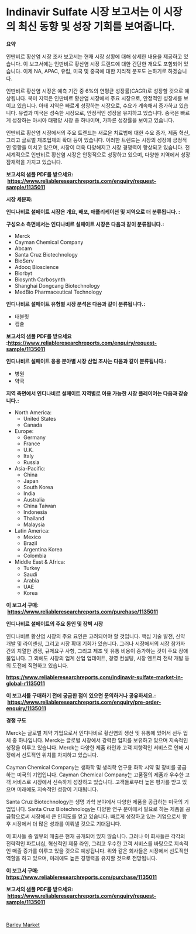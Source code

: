 <p><h1>Indinavir Sulfate 시장 보고서는 이 시장의 최신 동향 및 성장 기회를 보여줍니다.</h1></p><p><strong>요약</strong></p>
<p><p>인딴비르 황산염 시장 조사 보고서는 현재 시장 상황에 대해 상세한 내용을 제공하고 있습니다. 이 보고서에는 인딴비르 황산염 시장 트렌드에 대한 간단한 개요도 포함되어 있습니다. 이제 NA, APAC, 유럽, 미국 및 중국에 대한 지리적 분포도 논하기로 하겠습니다.</p><p>인딴비르 황산염 시장은 예측 기간 중 6%의 연평균 성장률(CAGR)로 성장할 것으로 예상됩니다. 북미 지역은 인딴비르 황산염 시장에서 주요 시장으로, 안정적인 성장세를 보이고 있습니다. 아태 지역은 빠르게 성장하는 시장으로, 수요가 계속해서 증가하고 있습니다. 유럽과 미국은 성숙한 시장으로, 안정적인 성장을 유지하고 있습니다. 중국은 빠르게 성장하는 아시아 태평양 시장 중 하나이며, 가파른 성장률을 보이고 있습니다.</p><p>인딴비르 황산염 시장에서의 주요 트렌드는 새로운 치료법에 대한 수요 증가, 제품 혁신, 그리고 글로벌 제조업체의 확대 등이 있습니다. 이러한 트렌드는 시장의 성장에 긍정적인 영향을 미치고 있으며, 시장이 더욱 다양해지고 시장 경쟁력이 향상되고 있습니다. 전 세계적으로 인딴비르 황산염 시장은 안정적으로 성장하고 있으며, 다양한 지역에서 성장 잠재력을 가지고 있습니다.</p></p>
<p><strong>보고서의 샘플 PDF를 받으세요: &nbsp;<a href="https://www.reliableresearchreports.com/enquiry/request-sample/1135011">https://www.reliableresearchreports.com/enquiry/request-sample/1135011</a></strong></p>
<p><strong>시장 세분화:</strong></p>
<p><strong> 인디나비르 설페이트 시장은 개요, 배포, 애플리케이션 및 지역으로 더 분류됩니다. :</strong></p>
<p><strong>구성요소 측면에서는 인디나비르 설페이트 시장은 다음과 같이 분류됩니다.:</strong></p>
<p><ul><li>Merck</li><li>Cayman Chemical Company</li><li>Abcam</li><li>Santa Cruz Biotechnology</li><li>BioServ</li><li>Adooq Bioscience</li><li>Biorbyt</li><li>Biosynth Carbosynth</li><li>Shanghai Dongcang Biotechnology</li><li>MedBio Pharmaceutical Technology</li></ul></p>
<p><strong> 인디나비르 설페이트 유형별 시장 분석은 다음과 같이 분류됩니다.:</strong></p>
<p><ul><li>태블릿</li><li>캡슐</li></ul></p>
<p><strong>보고서의 샘플 PDF를 받으세요 :<a href="https://www.reliableresearchreports.com/enquiry/request-sample/1135011">https://www.reliableresearchreports.com/enquiry/request-sample/1135011</a></strong></p>
<p><strong> 인디나비르 설페이트 응용 분야별 시장 산업 조사는 다음과 같이 분류됩니다.:</strong></p>
<p><ul><li>병원</li><li>약국</li></ul></p>
<p><strong>지역 측면에서 인디나비르 설페이트 지역별로 이용 가능한 시장 플레이어는 다음과 같습니다.:</strong></p>
<p><ul>
    <li>
        North America:
        <ul>
            <li>United States</li>
            <li>Canada</li>
        </ul>
    </li>
    <li>
        Europe:
        <ul>
            <li>Germany</li>
            <li>France</li>
            <li>U.K.</li>
            <li>Italy</li>
            <li>Russia</li>
        </ul>
    </li>
    <li>
        Asia-Pacific:
        <ul>
            <li>China</li>
            <li>Japan</li>
            <li>South Korea</li>
            <li>India</li>
            <li>Australia</li>
            <li>China Taiwan</li>
            <li>Indonesia</li>
            <li>Thailand</li>
            <li>Malaysia</li>
        </ul>
    </li>
    <li>
        Latin America:
        <ul>
            <li>Mexico</li>
            <li>Brazil</li>
            <li>Argentina Korea</li>
            <li>Colombia</li>
        </ul>
    </li>
    <li>
        Middle East & Africa:
        <ul>
            <li>Turkey</li>
            <li>Saudi</li>
            <li>Arabia</li>
            <li>UAE</li>
            <li>Korea</li>
        </ul>
    </li>
    </ul></p>
<p><strong>이 보고서 구매: &nbsp;<a href="https://www.reliableresearchreports.com/purchase/1135011">https://www.reliableresearchreports.com/purchase/1135011</a></strong></p>
<p><strong>인디나비르 설페이트의 주요 동인 및 장벽 시장</strong></p>
<p><p>인디나비르 황산염 시장의 주요 요인은 고려되어야 할 것입니다. 핵심 기술 발전, 신약 개발 및 라이센싱, 그리고 시장 확대 기회가 있습니다. 그러나 시장에서의 시장 참가자 간의 치열한 경쟁, 규제요구 사항, 그리고 제조 및 유통 비용이 증가하는 것이 주요 장애물입니다. 그 외에도 시장의 업계 산업 업데이트, 경영 컨설팅, 시장 엔트리 전략 개발 등의 도전에 직면하고 있습니다.</p></p>
<p><strong><a href="https://www.reliableresearchreports.com/indinavir-sulfate-market-in-global-r1135011">https://www.reliableresearchreports.com/indinavir-sulfate-market-in-global-r1135011</a></strong></p>
<p><strong>이 보고서를 구매하기 전에 궁금한 점이 있으면 문의하거나 공유하세요.: &nbsp;<a href="https://www.reliableresearchreports.com/enquiry/pre-order-enquiry/1135011">https://www.reliableresearchreports.com/enquiry/pre-order-enquiry/1135011</a></strong></p>
<p><strong>경쟁 구도</strong></p>
<p><p>Merck는 글로벌 제약 기업으로서 인디나비르 황산염의 생산 및 유통에 있어서 선두 업체 중 하나입니다. Merck는 글로벌 시장에서 강력한 입지를 보유하고 있으며 지속적인 성장을 이루고 있습니다. Merck는 다양한 제품 라인과 고객 지향적인 서비스로 인해 시장에서 선도적인 위치를 차지하고 있습니다.</p><p>Cayman Chemical Company는 생화학 및 생리학 연구용 화학 시약 및 장비를 공급하는 미국의 기업입니다. Cayman Chemical Company는 고품질의 제품과 우수한 고객 서비스로 시장에서 신속하게 성장하고 있습니다. 고객들로부터 높은 평가를 받고 있으며 미래에도 지속적인 성장이 기대됩니다.</p><p>Santa Cruz Biotechnology는 생명 과학 분야에서 다양한 제품을 공급하는 미국의 기업입니다. Santa Cruz Biotechnology는 다양한 연구 분야에서 필요로 하는 제품을 공급함으로써 시장에서 큰 인지도를 얻고 있습니다. 빠르게 성장하고 있는 기업으로서 향후 시장에서 더 많은 성과를 이뤄낼 것으로 기대됩니다.</p><p>이 회사들 중 일부의 매출은 현재 공개되어 있지 않습니다. 그러나 이 회사들은 각각의 전략적인 파트너십, 혁신적인 제품 라인, 그리고 우수한 고객 서비스를 바탕으로 지속적인 매출 증가를 이루고 있을 것으로 예상됩니다. 위와 같은 회사들은 시장에서 선도적인 역할을 하고 있으며, 미래에도 높은 경쟁력을 유지할 것으로 전망됩니다.</p></p>
<p><strong>이 보고서 구매: &nbsp; <a href="https://www.reliableresearchreports.com/purchase/1135011">https://www.reliableresearchreports.com/purchase/1135011</a></strong></p>
<p><strong>보고서의 샘플 PDF를 받으세요: &nbsp;<a href="https://www.reliableresearchreports.com/enquiry/request-sample/1135011">https://www.reliableresearchreports.com/enquiry/request-sample/1135011</a></strong><strong></strong></p>
<p>&nbsp;</p>
<p><p><a href="https://nifty-kite-d51.notion.site/Barley-Market-Outlook-Industry-Overview-and-Forecast-2024-to-2031-00a3ff6041a44c6e95e6b60ece1ccea2">Barley Market</a></p></p>
